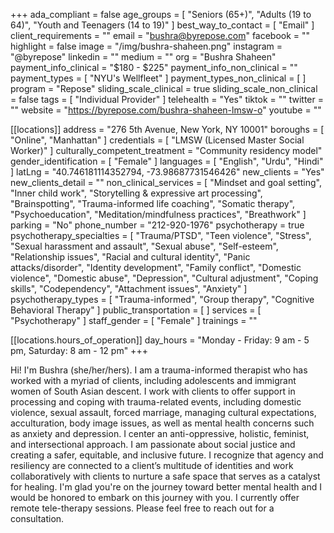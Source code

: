 +++
ada_compliant = false
age_groups = [
  "Seniors (65+)",
  "Adults (19 to 64)",
  "Youth and Teenagers (14 to 19)"
]
best_way_to_contact = [ "Email" ]
client_requirements = ""
email = "bushra@byrepose.com"
facebook = ""
highlight = false
image = "/img/bushra-shaheen.png"
instagram = "@byrepose"
linkedin = ""
medium = ""
org = "Bushra Shaheen"
payment_info_clinical = "$180 - $225"
payment_info_non_clinical = ""
payment_types = [ "NYU's Wellfleet" ]
payment_types_non_clinical = [ ]
program = "Repose"
sliding_scale_clinical = true
sliding_scale_non_clinical = false
tags = [ "Individual Provider" ]
telehealth = "Yes"
tiktok = ""
twitter = ""
website = "https://byrepose.com/bushra-shaheen-lmsw-o"
youtube = ""

[[locations]]
address = "276 5th Avenue, New York, NY 10001"
boroughs = [ "Online", "Manhattan" ]
credentials = [ "LMSW (Licensed Master Social Worker)" ]
culturally_competent_treatment = "Community residency model"
gender_identification = [ "Female" ]
languages = [ "English", "Urdu", "Hindi" ]
latLng = "40.746181114352794, -73.98687731546426"
new_clients = "Yes"
new_clients_detail = ""
non_clinical_services = [
  "Mindset and goal setting",
  "Inner child work",
  "Storytelling & expressive art processing",
  "Brainspotting",
  "Trauma-informed life coaching",
  "Somatic therapy",
  "Psychoeducation",
  "Meditation/mindfulness practices",
  "Breathwork"
]
parking = "No"
phone_number = "212-920-1976"
psychotherapy = true
psychotherapy_specialties = [
  "Trauma/PTSD",
  "Teen violence",
  "Stress",
  "Sexual harassment and assault",
  "Sexual abuse",
  "Self-esteem",
  "Relationship issues",
  "Racial and cultural identity",
  "Panic attacks/disorder",
  "Identity development",
  "Family conflict",
  "Domestic violence",
  "Domestic abuse",
  "Depression",
  "Cultural adjustment",
  "Coping skills",
  "Codependency",
  "Attachment issues",
  "Anxiety"
]
psychotherapy_types = [
  "Trauma-informed",
  "Group therapy",
  "Cognitive Behavioral Therapy"
]
public_transportation = [ ]
services = [ "Psychotherapy" ]
staff_gender = [ "Female" ]
trainings = ""

  [[locations.hours_of_operation]]
  day_hours = "Monday - Friday: 9 am - 5 pm, Saturday: 8 am - 12 pm"
+++


Hi! I'm Bushra (she/her/hers). I am a trauma-informed therapist who has worked with a myriad of clients, including adolescents and immigrant women of South Asian descent. I work with clients to offer support in processing and coping with trauma-related events, including domestic violence, sexual assault, forced marriage, managing cultural expectations, acculturation, body image issues, as well as mental health concerns such as anxiety and depression. I center an anti-oppressive, holistic, feminist, and intersectional approach. I am passionate about social justice and creating a safer, equitable, and inclusive future. I recognize that agency and resiliency are connected to a client’s multitude of identities and work collaboratively with clients to nurture a safe space that serves as a catalyst for healing. I'm glad you're on the journey toward better mental health and I would be honored to embark on this journey with you. I currently offer remote tele-therapy sessions. Please feel free to reach out for a consultation.
